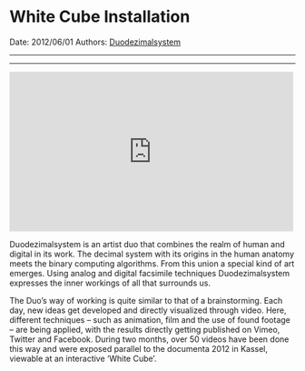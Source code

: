 # White Cube Installation

Date: 2012/06/01
Authors: [Duodezimalsystem](http://duodezimal.me)

---
---

<iframe src="https://player.vimeo.com/video/46167212?title=0&byline=0&portrait=0" width="500" height="281" frameborder="0" webkitallowfullscreen mozallowfullscreen allowfullscreen></iframe>

Duodezimalsystem is an artist duo that combines the realm of human and digital in its work. The decimal system with its origins in the human anatomy meets the binary computing algorithms. From this union a special kind of art emerges. Using analog and digital facsimile techniques Duodezimalsystem expresses the inner workings of all that surrounds us.

The Duo’s way of working is quite similar to that of a brainstorming. Each day, new ideas get developed and directly visualized through video. Here, different techniques – such as animation, film and the use of found footage – are being applied, with the results directly getting published on Vimeo, Twitter and Facebook. During two months, over 50 videos have been done this way and were exposed parallel to the documenta 2012 in Kassel, viewable at an interactive ‘White Cube’. 

